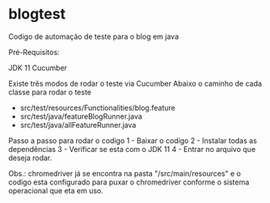 # blogtest
Codigo de automação de teste para o blog em java

Pré-Requisitos:

JDK 11
Cucumber

Existe três modos de rodar o teste via Cucumber
Abaixo o caminho de cada classe para rodar o teste
- src/test/resources/Functionalities/blog.feature
- src/test/java/featureBlogRunner.java
- src/test/java/allFeatureRunner.java

Passo a passo para rodar o codigo
1 - Baixar o codigo
2 - Instalar todas as dependências
3 - Verificar se esta com o JDK 11
4 - Entrar no arquivo que deseja rodar.

Obs.: chromedriver já se encontra na pasta "/src/main/resources" e o codigo esta configurado para puxar o chromedriver conforme o sistema operacional que eta em uso.
